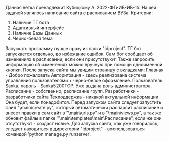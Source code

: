 Данная ветка пренадлежит Кубицкому А. 2022-ФГиИБ-ИБ-1б.
Нашей задачей являлось написание сайта с расписанием ВУЗа.
Критерии:
1) Наличие ТГ бота
2) Адаптивный интерфейс
3) Наличие Базы Данных
4) Черно-белая тема

Запускать программу лучше сразу из папки "idproject".
ТГ бот запускается отдельно, во избежание ошибок. Сам бот сообщает об изменениях в расписании, если они присутствуют. Также запросить информацию об изменениях можно вручную при помощи одноименной кнопки.
После запуска сайта мы увидим страницу с вкладками:
Главная - Добро пожаловать
Авторитзация - здесь реализована система управления пользователями + черно-белое оформление.
Пользователь: Sanka, пароль - Sanka5200TOP. Уже выдана роль администратора.
Расписание - собственно, расписание групп.
Разработчики - разработчики сайта
Техподдержка - никакой актуальной информации. Она будет, если понадобится.
Перед запуском сайта следует запустить файл "\main\create.py", который автоматически распарсит расписание и внесет правки в сам сайт в "\main\urls.py" и в "\main\views.py", а так же обновит файлы в папке "\main\templates\main\Расписание", если же они отсутствуют - создаст новые.
Для запуска сайта, как уже говорилось, следует находиться в директории "idproject" - воспользоваться командой 'python manage.py runserver'.
